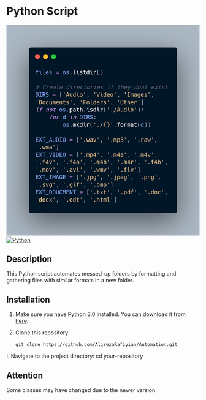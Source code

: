 # Python Script
![Screenshot](carbon.png)
[![Python](https://img.shields.io/badge/Python-3-blue)](https://www.python.org/downloads/release/python-390/)

## Description
This Python script automates messed-up folders by formatting and gathering files with similar formats in a new folder.

## Installation
1. Make sure you have Python 3.0 installed. You can download it from [here](https://www.python.org/downloads/release/python-390/).
2. Clone this repository:

   ```shell
   git clone https://github.com/AlirezaRafiyian/Automation.git

I. Navigate to the project directory:
  cd your-repository
  
## Attention
Some classes may have changed due to the newer version.
